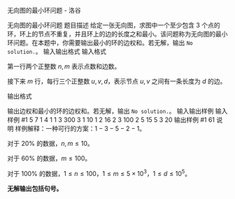



无向图的最小环问题 - 洛谷














无向图的最小环问题
题目描述
给定一张无向图，求图中一个至少包含 $3$ 个点的环，环上的节点不重复，并且环上的边的长度之和最小。该问题称为无向图的最小环问题。在本题中，你需要输出最小的环的边权和。若无解，输出 `No solution.`。
输入输出格式
输入格式

第一行两个正整数 $n,m$ 表示点数和边数。

接下来 $m$ 行，每行三个正整数 $u,v,d$，表示节点 $u,v$ 之间有一条长度为 $d$ 的边。


输出格式

输出边权和最小的环的边权和。若无解，输出 `No solution.`。
输入输出样例
输入样例 #1
5 7
1 4 1
1 3 300
3 1 10
1 2 16
2 3 100
2 5 15
5 3 20
输出样例 #1
61
说明
样例解释：一种可行的方案：$1-3-5-2-1$。

对于 $20\%$ 的数据，$n,m \leq 10$。

对于 $60\%$ 的数据，$m\leq 100$。

对于 $100\%$ 的数据，$1\le n\leq 100$，$1\le m\leq 5\times 10^3$，$1 \leq d \leq 10^5$。


**无解输出包括句号。**






